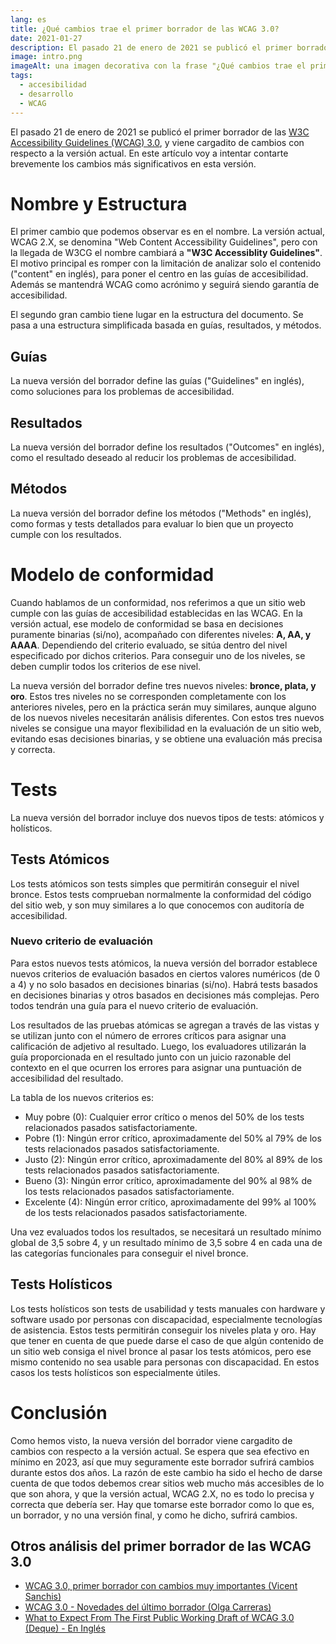 ```yaml
---
lang: es
title: ¿Qué cambios trae el primer borrador de las WCAG 3.0?
date: 2021-01-27
description: El pasado 21 de enero de 2021 se publicó el primer borrador de las W3C Accessibility Guidelines (WCAG) 3.0, y viene cargadito de cambios con respecto a la versión actual.
image: intro.png
imageAlt: una imagen decorativa con la frase "¿Qué cambios trae el primer borrador de las WCAG 3.0?"
tags:
  - accesibilidad
  - desarrollo
  - WCAG
---
```


El pasado 21 de enero de 2021 se publicó el primer borrador de las [W3C Accessibility Guidelines (WCAG) 3.0](https://www.w3.org/TR/wcag-3.0/), y viene cargadito de cambios con respecto a la versión actual. En este artículo voy a intentar contarte brevemente los cambios más significativos en esta versión.

# Nombre y Estructura

El primer cambio que podemos observar es en el nombre. La versión actual, WCAG 2.X, se denomina "Web Content Accessibility Guidelines",
pero con la llegada de W3CG el nombre cambiará a **"W3C Accessiblity Guidelines"**. El motivo principal es romper con la limitación de analizar solo el contenido ("content" en inglés), para poner el centro en las guías de accesibilidad. Además se mantendrá WCAG como acrónimo y seguirá siendo garantía de accesibilidad.

El segundo gran cambio tiene lugar en la estructura del documento. Se pasa a una estructura simplificada basada en guías, resultados, y métodos.

## Guías

La nueva versión del borrador define las guías ("Guidelines" en inglés), como soluciones para los problemas de accesibilidad.

## Resultados

La nueva versión del borrador define los resultados ("Outcomes" en inglés), como el resultado deseado al reducir los problemas de accesibilidad.

## Métodos

La nueva versión del borrador define los métodos ("Methods" en inglés), como formas y tests detallados para evaluar lo bien que un proyecto cumple con los resultados.

# Modelo de conformidad

Cuando hablamos de un conformidad, nos referimos a que un sitio web cumple con las guías de accesibilidad establecidas en las WCAG.
En la versión actual, ese modelo de conformidad se basa en decisiones puramente binarias (si/no), acompañado con diferentes niveles: **A, AA, y AAAA**.
Dependiendo del criterio evaluado, se sitúa dentro del nivel especificado por dichos criterios. Para conseguir uno de los niveles, se deben cumplir todos los criterios de ese nivel.

La nueva versión del borrador define tres nuevos niveles: **bronce, plata, y oro**. Estos tres niveles no se corresponden completamente con los anteriores niveles, pero en la práctica serán muy similares, aunque alguno de los nuevos niveles necesitarán análisis diferentes. Con estos tres nuevos niveles se consigue una mayor flexibilidad en la evaluación de un sitio web, evitando esas decisiones binarias, y se obtiene una evaluación más precisa y correcta.

# Tests

La nueva versión del borrador incluye dos nuevos tipos de tests: atómicos y holísticos.

## Tests Atómicos

Los tests atómicos son tests simples que permitirán conseguir el nivel bronce. Estos tests comprueban normalmente la conformidad del código del sitio web, y son muy similares a lo que conocemos con auditoría de accesibilidad.

### Nuevo criterio de evaluación

Para estos nuevos tests atómicos, la nueva versión del borrador establece nuevos criterios de evaluación basados en ciertos valores numéricos (de 0 a 4) y no solo basados en decisiones binarias (si/no). Habrá tests basados en decisiones binarias y otros basados en decisiones más complejas. Pero todos tendrán una guía para el nuevo criterio de evaluación.

Los resultados de las pruebas atómicas se agregan a través de las vistas y se utilizan junto con el número de errores críticos para asignar una calificación de adjetivo al resultado. Luego, los evaluadores utilizarán la guía proporcionada en el resultado junto con un juicio razonable del contexto en el que ocurren los errores para asignar una puntuación de accesibilidad del resultado.

La tabla de los nuevos criterios es:

- Muy pobre (0): Cualquier error crítico o menos del 50% de los tests relacionados pasados satisfactoriamente.
- Pobre (1): Ningún error crítico, aproximadamente del 50% al 79% de los tests relacionados pasados satisfactoriamente.
- Justo (2): Ningún error crítico, aproximadamente del 80% al 89% de los tests relacionados pasados satisfactoriamente.
- Bueno (3): Ningún error crítico, aproximadamente del 90% al 98% de los tests relacionados pasados satisfactoriamente.
- Excelente (4): Ningún error crítico, aproximadamente del 99% al 100% de los tests relacionados pasados satisfactoriamente.

Una vez evaluados todos los resultados, se necesitará un resultado mínimo global de 3,5 sobre 4, y un resultado mínimo de 3,5 sobre 4 en cada una de las categorías funcionales para conseguir el nivel bronce.

## Tests Holísticos

Los tests holísticos son tests de usabilidad y tests manuales con hardware y software usado por personas con discapacidad, especialmente tecnologías de asistencia. Estos tests permitirán conseguir los niveles plata y oro. Hay que tener en cuenta de que puede darse el caso de que algún contenido de un sitio web consiga el nivel bronce al pasar los tests atómicos, pero ese mismo contenido no sea usable para personas con discapacidad. En estos casos los tests holísticos son especialmente útiles.

# Conclusión

Como hemos visto, la nueva versión del borrador viene cargadito de cambios con respecto a la versión actual. Se espera que sea efectivo en mínimo en 2023, así que muy seguramente este borrador sufrirá cambios durante estos dos años. La razón de este cambio ha sido el hecho de darse cuenta de que todos debemos crear sitios web mucho más accesibles de lo que son ahora, y que la versión actual, WCAG 2.X, no es todo lo precisa y correcta que debería ser. Hay que tomarse este borrador como lo que es, un borrador, y no una versión final, y como he dicho, sufrirá cambios.

## Otros análisis del primer borrador de las WCAG 3.0

- [WCAG 3.0, primer borrador con cambios muy importantes (Vicent Sanchis)](https://vicentsanchis.com/wcag-3-0-primer-borrador-con-cambios-muy-importantes/#en_el_nombre)
- [WCAG 3.0 - Novedades del último borrador (Olga Carreras)](https://olgacarreras.blogspot.com/2021/01/wcag-30-novedades-del-ultimo-borrador.html#w3_4)
- [What to Expect From The First Public Working Draft of WCAG 3.0 (Deque) - En Inglés](https://www.deque.com/blog/first-public-working-draft-wcag-3/)
